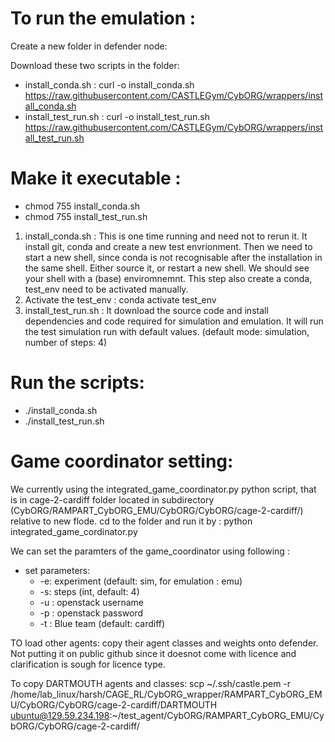 # To run the emulation : 

Create a new folder in defender node: 

 Download these two scripts in the folder: 
  - install_conda.sh : curl -o install_conda.sh https://raw.githubusercontent.com/CASTLEGym/CybORG/wrappers/install_conda.sh
  - install_test_run.sh : curl -o install_test_run.sh https://raw.githubusercontent.com/CASTLEGym/CybORG/wrappers/install_test_run.sh
 

# Make it executable : 
 - chmod 755 install_conda.sh
 - chmod 755 install_test_run.sh
  
  
  
 1. install_conda.sh  : This is one time running and need not to rerun it. It install git, conda and create a new test envrionment.  Then we need to start a new shell, since conda is not recognisable after the installation in the same shell. Either source it, or restart a new shell. We should see your shell with a (base) enviromnemnt. This step also create a conda, test_env need to be activated manually.  
 2. Activate the test_env : conda activate test_env 
 3. install_test_run.sh :  It download the source code and install dependencies and code required for simulation and emulation. It will run the test simulation run with default values. (default mode: simulation, number of steps: 4) 
 

 
# Run the scripts: 
 - ./install_conda.sh
 - ./install_test_run.sh


 
# Game coordinator setting: 
We currently using the integrated_game_coordinator.py python script, that is in cage-2-cardiff folder located in subdirectory (CybORG/RAMPART_CybORG_EMU/CybORG/CybORG/cage-2-cardiff/) relative to new flode. cd to the folder and run it by : python integrated_game_cordinator.py 
 
 We can set the paramters of the game_coordinator using following :
 - set parameters:
   - -e: experiment (default: sim, for emulation : emu) 
   - -s: steps (int, default: 4)
   - -u : openstack username 
   - -p : openstack password
   - -t : Blue team   (default: cardiff)
 
 
 TO load other agents: copy their agent classes and weights onto defender. Not putting it on public github since it doesnot come with licence and clarification is sough for licence type. 
 
 To copy DARTMOUTH agents and classes: 
 scp ~/.ssh/castle.pem -r /home/lab_linux/harsh/CAGE_RL/CybORG_wrapper/RAMPART_CybORG_EMU/CybORG/CybORG/cage-2-cardiff/DARTMOUTH ubuntu@129.59.234.198:~/test_agent/CybORG/RAMPART_CybORG_EMU/CybORG/CybORG/cage-2-cardiff/
